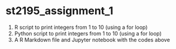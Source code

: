 # st2195_assignment_1

1.  R script to print integers from 1 to 10 (using a for loop)
2.  Python script to print integers from 1 to 10 (using a for loop)
3.  A R Markdown file and Jupyter notebook with the codes above
